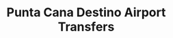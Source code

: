 ---
title: "Punta Cana Destino Airport Transfers"
url: /punta-cana/punta-cana-destino-airport-transfers/
shop: agencia de viajes
---